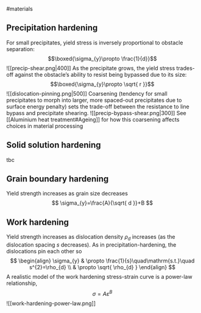 #materials 
## Precipitation hardening
For small precipitates, yield stress is inversely proportional to obstacle separation:$$\boxed{\sigma_{y}\propto \frac{1}{d}}$$![[precip-shear.png|400]]
As the precipitate grows, the yield stress trades-off against the obstacle’s ability to resist being bypassed due to its size:$$\boxed{\sigma_{y}\propto \sqrt{ r }}$$![[dislocation-pinning.png|500]]
Coarsening (tendency for small precipitates to morph into larger, more spaced-out precipitates due to surface energy penalty) sets the trade-off between the resistance to line bypass and precipitate shearing.
 ![[precip-bypass-shear.png|300]]
See [[Aluminium heat treatment#Ageing]] for how this coarsening affects choices in material processing

## Solid solution hardening
tbc

## Grain boundary hardening
Yield strength increases as grain size decreases
$$
\sigma_{y}=\frac{A}{\sqrt{ d }}+B
$$

## Work hardening
Yield strength increases as dislocation density $\rho_{d}$ increases (as the dislocation spacing $s$ decreases). As in precipitation-hardening, the dislocations pin each other so
$$
\begin{align}
\sigma_{y} & \propto \frac{1}{s}\quad\mathrm{s.t.}\quad s^{2}=\rho_{d} \\
& \propto \sqrt{ \rho_{d} }
\end{align}
$$
A realistic model of the work hardening stress-strain curve is a power-law relationship,$$
\sigma=A\varepsilon^{B}
$$![[work-hardening-power-law.png]]